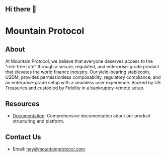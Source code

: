 ## Hi there 👋

<!--

**Here are some ideas to get you started:**

🙋‍♀️ A short introduction - what is your organization all about?
🌈 Contribution guidelines - how can the community get involved?
👩‍💻 Useful resources - where can the community find your docs? Is there anything else the community should know?
🍿 Fun facts - what does your team eat for breakfast?
🧙 Remember, you can do mighty things with the power of [Markdown](https://docs.github.com/github/writing-on-github/getting-started-with-writing-and-formatting-on-github/basic-writing-and-formatting-syntax)
-->

# Mountain Protocol

## About

At Mountain Protocol, we believe that everyone deserves access to the "risk-free rate" through a secure, regulated, and enterprise-grade product that elevates the world finance industry. Our yield-bearing stablecoin, USDM, provides permissionless composability, regulatory compliance, and an enterprise-grade setup with a seamless user experience. Backed by US Treasuries and custodied by Fidelity in a bankruptcy-remote setup.

## Resources

- [Documentation](https://docs.mountainprotocol.com): Comprehensive documentation about our product structuring and platform.

## Contact Us
- Email: [hey@mountainprotocol.com](mailto:hey@mountainprotocol.com)
